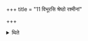 +++
title = "11 विभूरसि श्रेष्ठो रश्मीनां"

+++

<details><summary>थिते</summary>

विभूरसि श्रेष्ठो रश्मीनां व्यानपा व्यानं मे पाहीति तृतीय आदित्योपस्थानः ११
</details>
